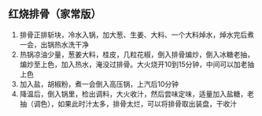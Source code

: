 ## 红烧排骨（家常版）

1. 排骨正排斩块，冷水入锅，加大葱、生姜、大料、一个大料焯水，焯水完后煮一会，出锅热水洗干净
2. 热锅凉油少量，葱姜大料，桂皮，几粒花椒，倒入排骨煸炒，倒入冰糖老抽，煸炒至上色，加入热水，淹没过排骨。大火烧开10到15分钟，中间可以加老抽上色
3. 加入盐，胡椒粉，煮一会倒入高压锅，上汽后10分钟
4. 降温后，倒入锅里，检出调料，大火收汁，然后尝味定味，适量加入盐糖，老抽（调色），如果此时汁太多，排骨太烂，可以将排骨取出装盘，干收汁